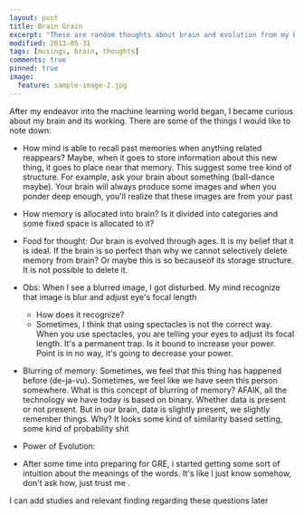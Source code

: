 ```yaml
---
layout: post
title: Brain Grain
excerpt: "These are random thoughts about brain and evolution from my brain :P"
modified: 2013-05-31
tags: [musings, brain, thoughts]
comments: true
pinned: true
image:
  feature: sample-image-2.jpg
---
```


After my endeavor into the machine learning world began, I became curious about my brain and its working. There are some of the things I would like to note down:

- How mind is able to recall past memories when anything related reappears?
  Maybe, when it goes to store information about this new thing, it goes to place near that memory. This suggest some tree kind of structure. For example, ask your brain about something (ball-dance maybe). Your brain will always produce some images and when you ponder deep enough, you'll realize that these images are from your past
- How memory is allocated into brain? Is it divided into categories and some fixed space is allocated to it? 
- Food for thought: Our brain is evolved through ages. It is my belief that it is ideal. If the brain is so perfect than why we cannot selectively delete memory from brain? Or maybe this is so becauseof its storage structure. It is not possible to delete it.
- Obs: When I see a blurred image, I got disturbed. My mind recognize that image is blur and adjust eye's focal length
  * How does it recognize?
  * Sometimes, I think that using spectacles is not the correct way. When you use spectacles, you are telling your eyes to adjust its focal length. It's a permanent trap. Is it bound to increase your power. Point is in no way, it's going to decrease your power.

- Blurring of memory: Sometimes, we feel that this thing has happened before (de-ja-vu). Sometimes, we feel like we have seen this person somewhere. What is this concept of blurring of memory? AFAIK, all the technology we have today is based on binary. Whether data is present or not present. But in our brain, data is slightly present, we slightly remember things. Why? It looks some kind of similarity based setting, some kind of probability shit

- Power of Evolution:
- After some time into preparing for GRE, i started getting some sort of intuition about the meanings of the words. It's like I just know somehow, don't ask how, just trust me <smirk>. 

I can add studies and relevant finding regarding these questions later
